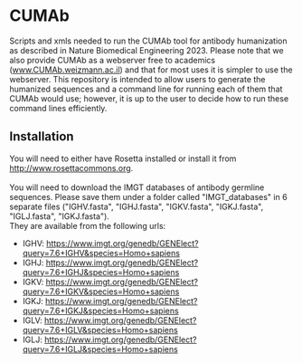 # CUMAb
Scripts and xmls needed to run the CUMAb tool for antibody humanization as described in Nature Biomedical Engineering 2023. Please note that we also provide CUMAb as a webserver free to academics (www.CUMAb.weizmann.ac.il) and that for most uses it is simpler to use the webserver. This repository is intended to allow users to generate the humanized sequences and a command line for running each of them that CUMAb would use; however, it is up to the user to decide how to run these command lines efficiently. 

## Installation
You will need to either have Rosetta installed or install it from http://www.rosettacommons.org.
<br>
<br>You will need to download the IMGT databases of antibody germline sequences. Please save them under a folder called "IMGT_databases" in 6 separate files ("IGHV.fasta", "IGHJ.fasta", "IGKV.fasta", "IGKJ.fasta", "IGLJ.fasta", "IGKJ.fasta"). 
<br>They are available from the following urls:
  - IGHV: https://www.imgt.org/genedb/GENElect?query=7.6+IGHV&species=Homo+sapiens
  - IGHJ: https://www.imgt.org/genedb/GENElect?query=7.6+IGHJ&species=Homo+sapiens
  - IGKV: https://www.imgt.org/genedb/GENElect?query=7.6+IGKV&species=Homo+sapiens
  - IGKJ: https://www.imgt.org/genedb/GENElect?query=7.6+IGKJ&species=Homo+sapiens
  - IGLV: https://www.imgt.org/genedb/GENElect?query=7.6+IGLV&species=Homo+sapiens
  - IGLJ: https://www.imgt.org/genedb/GENElect?query=7.6+IGLJ&species=Homo+sapiens
